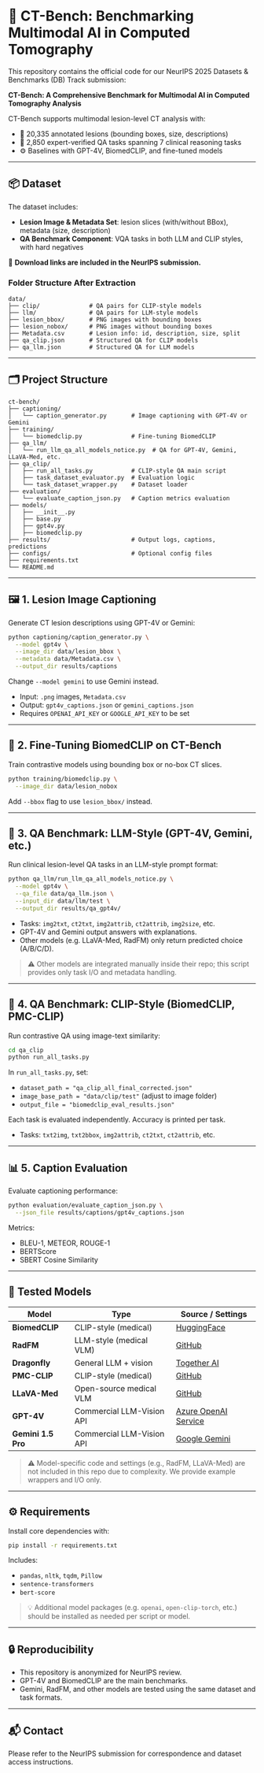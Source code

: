 # 🧠 CT-Bench: Benchmarking Multimodal AI in Computed Tomography

This repository contains the official code for our NeurIPS 2025 Datasets & Benchmarks (DB) Track submission:

**CT-Bench: A Comprehensive Benchmark for Multimodal AI in Computed Tomography Analysis**

CT-Bench supports multimodal lesion-level CT analysis with:
- 🧩 20,335 annotated lesions (bounding boxes, size, descriptions)
- 🧠 2,850 expert-verified QA tasks spanning 7 clinical reasoning tasks
- ⚙️ Baselines with GPT-4V, BiomedCLIP, and fine-tuned models

---

## 📦 Dataset

The dataset includes:
- **Lesion Image & Metadata Set**: lesion slices (with/without BBox), metadata (size, description)
- **QA Benchmark Component**: VQA tasks in both LLM and CLIP styles, with hard negatives

📝 **Download links are included in the NeurIPS submission.**

### Folder Structure After Extraction

```
data/
├── clip/              # QA pairs for CLIP-style models
├── llm/               # QA pairs for LLM-style models
├── lesion_bbox/       # PNG images with bounding boxes 
├── lesion_nobox/      # PNG images without bounding boxes
├── Metadata.csv       # Lesion info: id, description, size, split
├── qa_clip.json       # Structured QA for CLIP models
├── qa_llm.json        # Structured QA for LLM models
```

---

## 🗂️ Project Structure

```
ct-bench/
├── captioning/                    
│   └── caption_generator.py       # Image captioning with GPT-4V or Gemini
├── training/                      
│   └── biomedclip.py              # Fine-tuning BiomedCLIP
├── qa_llm/                        
│   └── run_llm_qa_all_models_notice.py  # QA for GPT-4V, Gemini, LLaVA-Med, etc.
├── qa_clip/                       
│   ├── run_all_tasks.py           # CLIP-style QA main script
│   ├── task_dataset_evaluator.py  # Evaluation logic
│   └── task_dataset_wrapper.py    # Dataset loader
├── evaluation/                    
│   └── evaluate_caption_json.py   # Caption metrics evaluation
├── models/                        
│   ├── __init__.py
│   ├── base.py
│   ├── gpt4v.py
│   ├── biomedclip.py
├── results/                       # Output logs, captions, predictions
├── configs/                       # Optional config files
├── requirements.txt
└── README.md
```

---

## 🖼️ 1. Lesion Image Captioning

Generate CT lesion descriptions using GPT-4V or Gemini:

```bash
python captioning/caption_generator.py \
  --model gpt4v \
  --image_dir data/lesion_bbox \
  --metadata data/Metadata.csv \
  --output_dir results/captions
```

Change `--model gemini` to use Gemini instead.

- Input: `.png` images, `Metadata.csv`
- Output: `gpt4v_captions.json` or `gemini_captions.json`
- Requires `OPENAI_API_KEY` or `GOOGLE_API_KEY` to be set

---

## 🧪 2. Fine-Tuning BiomedCLIP on CT-Bench

Train contrastive models using bounding box or no-box CT slices.

```bash
python training/biomedclip.py \
  --image_dir data/lesion_nobox
```

Add `--bbox` flag to use `lesion_bbox/` instead.

---

## 🤖 3. QA Benchmark: LLM-Style (GPT-4V, Gemini, etc.)

Run clinical lesion-level QA tasks in an LLM-style prompt format:

```bash
python qa_llm/run_llm_qa_all_models_notice.py \
  --model gpt4v \
  --qa_file data/qa_llm.json \
  --input_dir data/llm/test \
  --output_dir results/qa_gpt4v/
```

- Tasks: `img2txt`, `ct2txt`, `img2attrib`, `ct2attrib`, `img2size`, etc.
- GPT-4V and Gemini output answers with explanations.
- Other models (e.g. LLaVA-Med, RadFM) only return predicted choice (A/B/C/D).

> ⚠️ Other models are integrated manually inside their repo; this script provides only task I/O and metadata handling.

---

## 🎯 4. QA Benchmark: CLIP-Style (BiomedCLIP, PMC-CLIP)

Run contrastive QA using image-text similarity:

```bash
cd qa_clip
python run_all_tasks.py
```

In `run_all_tasks.py`, set:
- `dataset_path = "qa_clip_all_final_corrected.json"`
- `image_base_path = "data/clip/test"` (adjust to image folder)
- `output_file = "biomedclip_eval_results.json"`

Each task is evaluated independently. Accuracy is printed per task.

- Tasks: `txt2img`, `txt2bbox`, `img2attrib`, `ct2txt`, `ct2attrib`, etc.

---

## 📊 5. Caption Evaluation

Evaluate captioning performance:

```bash
python evaluation/evaluate_caption_json.py \
  --json_file results/captions/gpt4v_captions.json
```

Metrics:
- BLEU-1, METEOR, ROUGE-1
- BERTScore
- SBERT Cosine Similarity

---

## 🧪 Tested Models

| Model              | Type                   | Source / Settings |
|--------------------|------------------------|--------------------|
| **BiomedCLIP**       | CLIP-style (medical)     | [HuggingFace](https://huggingface.co/microsoft/BiomedCLIP-PubMedBERT_256-vit_base_patch16_224) |
| **RadFM**            | LLM-style (medical VLM)  | [GitHub](https://github.com/chaoyi-wu/RadFM/tree/main/src) |
| **Dragonfly**        | General LLM + vision     | [Together AI](https://www.together.ai/blog/dragonfly-v1) |
| **PMC-CLIP**         | CLIP-style (medical)     | [GitHub](https://github.com/WeixiongLin/PMC-CLIP/tree/b0b81e3629740b4af837338ab5afa46e5d03a18e) |
| **LLaVA-Med**        | Open-source medical VLM  | [GitHub](https://github.com/microsoft/LLaVA-Med) |
| **GPT-4V**           | Commercial LLM-Vision API| [Azure OpenAI Service](https://azure.microsoft.com/en-us/products/ai-services/openai-service) |
| **Gemini 1.5 Pro**   | Commercial LLM-Vision API| [Google Gemini](https://ai.google.dev/gemini-api) |

> ⚠️ Model-specific code and settings (e.g., RadFM, LLaVA-Med) are not included in this repo due to complexity. We provide example wrappers and I/O only.

---

## ⚙️ Requirements

Install core dependencies with:

```bash
pip install -r requirements.txt
```

Includes:
- `pandas`, `nltk`, `tqdm`, `Pillow`
- `sentence-transformers`
- `bert-score`

> 💡 Additional model packages (e.g. `openai`, `open-clip-torch`, etc.) should be installed as needed per script or model.

---

## 🔒 Reproducibility

- This repository is anonymized for NeurIPS review.
- GPT-4V and BiomedCLIP are the main benchmarks.
- Gemini, RadFM, and other models are tested using the same dataset and task formats.

---

## 📬 Contact

Please refer to the NeurIPS submission for correspondence and dataset access instructions.
